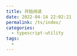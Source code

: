 ```yaml
---
title: 开始阅读
date: 2022-04-14 22:02:21
permalink: /ts/index/
categories:
  - typescript-utility
tags:
  - 
---
```


